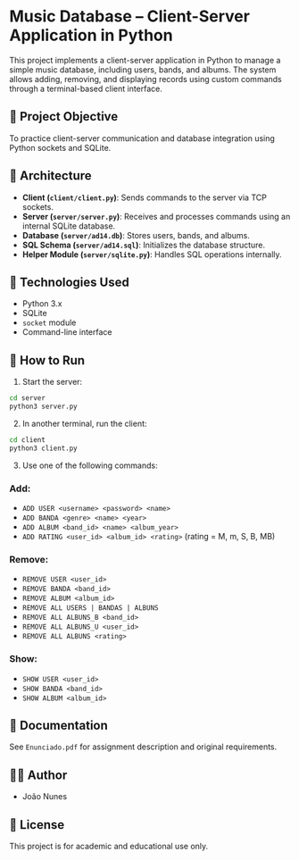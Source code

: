 # Music Database – Client-Server Application in Python

This project implements a client-server application in Python to manage a simple music database, including users, bands, and albums. The system allows adding, removing, and displaying records using custom commands through a terminal-based client interface.

## 📌 Project Objective

To practice client-server communication and database integration using Python sockets and SQLite.

## 🧱 Architecture

- **Client (`client/client.py`)**: Sends commands to the server via TCP sockets.
- **Server (`server/server.py`)**: Receives and processes commands using an internal SQLite database.
- **Database (`server/ad14.db`)**: Stores users, bands, and albums.
- **SQL Schema (`server/ad14.sql`)**: Initializes the database structure.
- **Helper Module (`server/sqlite.py`)**: Handles SQL operations internally.

## 🔧 Technologies Used

- Python 3.x
- SQLite
- `socket` module
- Command-line interface

## 🚀 How to Run

1. Start the server:
```bash
cd server
python3 server.py
```

2. In another terminal, run the client:
```bash
cd client
python3 client.py
```

3. Use one of the following commands:

### Add:
- `ADD USER <username> <password> <name>`
- `ADD BANDA <genre> <name> <year>`
- `ADD ALBUM <band_id> <name> <album_year>`
- `ADD RATING <user_id> <album_id> <rating>` (rating = M, m, S, B, MB)

### Remove:
- `REMOVE USER <user_id>`
- `REMOVE BANDA <band_id>`
- `REMOVE ALBUM <album_id>`
- `REMOVE ALL USERS | BANDAS | ALBUNS`
- `REMOVE ALL ALBUNS_B <band_id>`
- `REMOVE ALL ALBUNS_U <user_id>`
- `REMOVE ALL ALBUNS <rating>`

### Show:
- `SHOW USER <user_id>`
- `SHOW BANDA <band_id>`
- `SHOW ALBUM <album_id>`

## 📄 Documentation

See `Enunciado.pdf` for assignment description and original requirements.

## 👩‍💻 Author

- João Nunes

## 📃 License

This project is for academic and educational use only.
